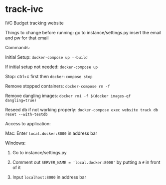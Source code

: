 # track-ivc
IVC Budget tracking website

Things to change before running:
  go to instance/settings.py
  insert the email and pw for that email

Commands:

 Initial Setup:
  `docker-compose up --build`

  If initial setup not needed: `docker-compose up`

  Stop: ctrl+c first then `docker-compose stop`

  Remove stopped containers: `docker-compose rm -f`

  Remove dangling images: `docker rmi -f $(docker images-qf dangling=true)`

  Reseed db if not working properly: `docker-compose exec website track db reset --with-testdb`


Access to application:

Mac: Enter `local.docker:8000` in address bar

Windows:

1. Go to instance/settings.py

2. Comment out `SERVER_NAME = 'local.docker:8000'` by putting a `#` in front of it

3. Input `localhost:8000` in address bar
